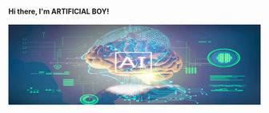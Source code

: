 #### Hi there, I'm ARTIFICIAL BOY!
<img align="right" alt="GIF" src="https://github.com/Artificial-Boy/Artificial-Boy/blob/main/images/Artificial-boy.jpg?raw=true" width="900" height="160" />

